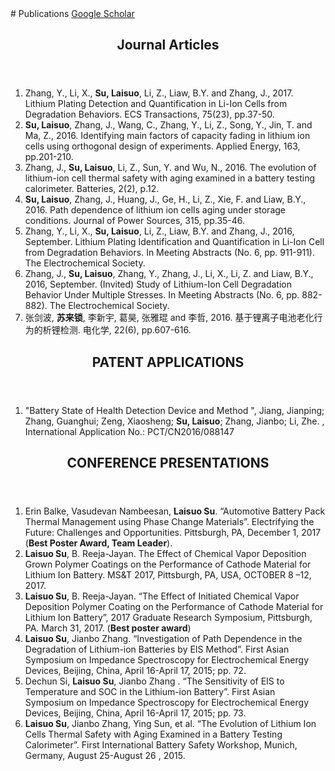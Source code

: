 <section class="thirteen columns" markdown="1">
# Publications
<a href="https://scholar.google.com/citations?user=Z1F4AIcAAAAJ&hl=en&oi=ao" class="btn btn-primary">
  <i class="ai ai-google-scholar"></i> Google Scholar
</a>

<header>
<h1>Journal Articles</h1>
</header>

1.	Zhang, Y., Li, X., **Su, Laisuo**, Li, Z., Liaw, B.Y. and Zhang, J., 2017. Lithium Plating Detection and Quantification in Li-Ion Cells from Degradation Behaviors. ECS Transactions, 75(23), pp.37-50.
2.	**Su, Laisuo**, Zhang, J., Wang, C., Zhang, Y., Li, Z., Song, Y., Jin, T. and Ma, Z., 2016. Identifying main factors of capacity fading in lithium ion cells using orthogonal design of experiments. Applied Energy, 163, pp.201-210. 
3.	Zhang, J., **Su, Laisuo**, Li, Z., Sun, Y. and Wu, N., 2016. The evolution of lithium-ion cell thermal safety with aging examined in a battery testing calorimeter. Batteries, 2(2), p.12.
4.	**Su, Laisuo**, Zhang, J., Huang, J., Ge, H., Li, Z., Xie, F. and Liaw, B.Y., 2016. Path dependence of lithium ion cells aging under storage conditions. Journal of Power Sources, 315, pp.35-46.
5.	Zhang, Y., Li, X., **Su, Laisuo**, Li, Z., Liaw, B.Y. and Zhang, J., 2016, September. Lithium Plating Identification and Quantification in Li-Ion Cell from Degradation Behaviors. In Meeting Abstracts (No. 6, pp. 911-911). The Electrochemical Society.
6.	Zhang, J., **Su, Laisuo**, Zhang, Y., Zhang, J., Li, X., Li, Z. and Liaw, B.Y., 2016, September. (Invited) Study of Lithium-Ion Cell Degradation Behavior Under Multiple Stresses. In Meeting Abstracts (No. 6, pp. 882-882). The Electrochemical Society.
7.	张剑波, **苏来锁**, 李新宇, 葛昊, 张雅琨 and 李哲, 2016. 基于锂离子电池老化行为的析锂检测. 电化学, 22(6), pp.607-616.

<header>
<h1>PATENT APPLICATIONS</h1>
</header>

1.	"Battery State of Health Detection Device and Method ", Jiang, Jianping; Zhang, Guanghui; Zeng, Xiaosheng; **Su, Laisuo**; Zhang, Jianbo; Li, Zhe. , International Application No.: PCT/CN2016/088147

<header>
<h1>CONFERENCE PRESENTATIONS</h1>
</header>

1.	Erin Balke, Vasudevan Nambeesan, **Laisuo Su**. “Automotive Battery Pack Thermal Management using Phase Change Materials”. Electrifying the Future: Challenges and Opportunities. Pittsburgh, PA, December 1, 2017 (**Best Poster Award, Team Leader**).
2.	**Laisuo Su**, B. Reeja-Jayan. The Effect of Chemical Vapor Deposition Grown Polymer Coatings on the Performance of Cathode Material for Lithium Ion Battery. MS&T 2017, Pittsburgh, PA, USA, OCTOBER 8 –12, 2017.  
3.	**Laisuo Su**, B. Reeja-Jayan. “The Effect of Initiated Chemical Vapor Deposition Polymer Coating on the Performance of Cathode Material for Lithium Ion Battery”, 2017 Graduate Research Symposium, Pittsburgh, PA. March 31, 2017. (**Best poster award**)
4.	**Laisuo Su**, Jianbo Zhang. “Investigation of Path Dependence in the Degradation of Lithium-ion  Batteries  by  EIS  Method”.  First  Asian  Symposium  on  Impedance  Spectroscopy  for Electrochemical Energy Devices, Beijing, China, April 16-April 17, 2015; pp. 72.
5.	Dechun Si, **Laisuo Su**, Jianbo Zhang . “The Sensitivity of EIS to Temperature and SOC in the  Lithium-ion  Battery”.  First  Asian  Symposium  on  Impedance  Spectroscopy  for Electrochemical Energy Devices, Beijing, China, April 16-April 17, 2015; pp. 73.
6.	**Laisuo  Su**,  Jianbo  Zhang,  Ying  Sun,  et  al.  “The  Evolution  of  Lithium  Ion  Cells  Thermal Safety  with  Aging  Examined in  a  Battery  Testing  Calorimeter”.  First  International  Battery Safety Workshop, Munich, Germany, August 25-August 26 , 2015.


</section>